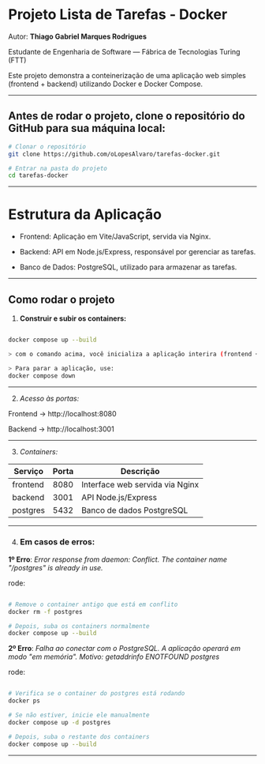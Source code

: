 # Projeto Lista de Tarefas - Docker

Autor: **Thiago Gabriel Marques Rodrigues**

Estudante de Engenharia de Software — Fábrica de Tecnologias Turing (FTT)

Este projeto demonstra a conteinerização de uma aplicação web simples (frontend + backend) utilizando Docker e Docker Compose.

---

## Antes de rodar o projeto, clone o repositório do GitHub para sua máquina local:

```bash
# Clonar o repositório
git clone https://github.com/oLopesAlvaro/tarefas-docker.git

# Entrar na pasta do projeto
cd tarefas-docker
```
---

# Estrutura da Aplicação

- Frontend: Aplicação em Vite/JavaScript, servida via Nginx.

- Backend: API em Node.js/Express, responsável por gerenciar as      tarefas.

- Banco de Dados: PostgreSQL, utilizado para armazenar as tarefas.

---

## Como rodar o projeto

1. **Construir e subir os containers:**
```bash

docker compose up --build 

> com o comando acima, você inicializa a aplicação interira (frontend + backend + banco de dados) 

> Para parar a aplicação, use: 
docker compose down

```
---

2. *Acesso às portas:*

Frontend → http://localhost:8080

Backend → http://localhost:3001

---

3. *Containers:*

| Serviço   | Porta | Descrição                      |
|-----------|-------|--------------------------------|
| frontend  | 8080  | Interface web servida via Nginx|
| backend   | 3001  | API Node.js/Express            |
| postgres  | 5432  | Banco de dados PostgreSQL      |

---

4. ### Em casos de erros:

**1º Erro**: *Error response from daemon: Conflict. The container name "/postgres" is already in use.*

rode:
```bash

# Remove o container antigo que está em conflito
docker rm -f postgres

# Depois, suba os containers normalmente
docker compose up --build
```

**2º Erro**: *Falha ao conectar com o PostgreSQL. A aplicação operará em modo "em memória". Motivo: getaddrinfo ENOTFOUND postgres*

rode: 
```bash

# Verifica se o container do postgres está rodando
docker ps

# Se não estiver, inicie ele manualmente
docker compose up -d postgres

# Depois, suba o restante dos containers
docker compose up --build

```
---



